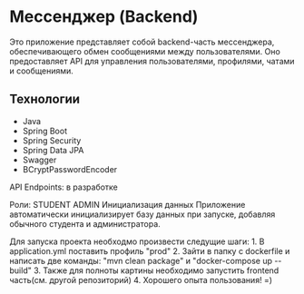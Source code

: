 # Мессенджер (Backend)

Это приложение представляет собой backend-часть мессенджера, обеспечивающего обмен сообщениями между пользователями. 
Оно предоставляет API для управления пользователями, профилями, чатами и сообщениями.
## Технологии

- Java
- Spring Boot
- Spring Security
- Spring Data JPA
- Swagger
- BCryptPasswordEncoder

API Endpoints:
 в разработке

Роли:
  STUDENT
  ADMIN
Инициализация данных
Приложение автоматически инициализирует базу данных при запуске, добавляя обычного студента и администратора.

Для запуска проекта необходмо произвести следущие шаги:
    1. В application.yml поставить профиль "prod"
    2. Зайти в папку с dockerfile и написать две команды: "mvn clean package" и "docker-compose up --build"
    3. Также для полноты картины необходимо запустить frontend часть(см. другой репозиторий)
    4. Хорошего опыта пользования! =)